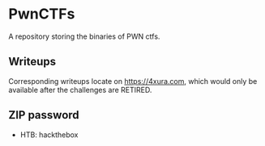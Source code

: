 # PwnCTFs
A repository storing the binaries of PWN ctfs.

## Writeups
Corresponding writeups locate on https://4xura.com, which would only be available after the challenges are RETIRED.

## ZIP password
- HTB: hackthebox
